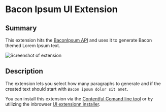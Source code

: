 # Bacon Ipsum UI Extension

## Summary
This extension hits the [BaconIpsum API](http://baconipsum.com/) and uses it to generate Bacon themed Lorem Ipsum text.

![Screenshot of extension](https://raw.githubusercontent.com/Shy/contentful-bacon-uiextensions/master/contentful-bacon-uiextensions/bacon-screenshot.png)

## Description

The extension lets you select how many paragraphs to generate and if the created text should start with `Bacon ipsum dolor sit amet`.

You can install this extension via the [Contentful Comand line tool]() or by utilizing the inbrowser [UI extensionn installer]().
